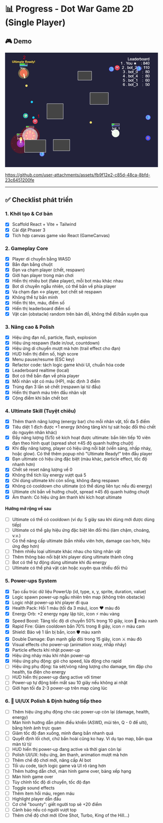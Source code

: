 # 📊 Progress - Dot War Game 2D (Single Player)

## 🎮 Demo

![game-play](assets/game-play.png)

https://github.com/user-attachments/assets/fb9f12e2-c85d-48ca-8bfd-23c6451200fe





---

## ✅ Checklist phát triển

### 1. Khởi tạo & Cơ bản
- [x] Scaffold React + Vite + Tailwind
- [x] Cài đặt Phaser 3
- [x] Tích hợp canvas game vào React (GameCanvas)

### 2. Gameplay Core
- [x] Player di chuyển bằng WASD
- [x] Bắn đạn bằng chuột
- [x] Đạn va chạm player (chết, respawn)
- [x] Giới hạn player trong màn chơi
- [x] Hiển thị nhiều bot (fake player), mỗi bot màu khác nhau
- [x] Bot di chuyển ngẫu nhiên, có thể bắn về phía player
- [x] Va chạm đạn ↔ player, bot chết sẽ respawn
- [x] Không thể tự bắn mình
- [x] Hiển thị tên, máu, điểm số
- [x] Hiển thị leaderboard điểm số
- [x] Vật cản (obstacle) random trên bản đồ, không thể đi/bắn xuyên qua

### 3. Nâng cao & Polish
- [x] Hiệu ứng đạn nổ, particle, flash, explosion
- [x] Hiệu ứng respawn (fade in/out, countdown)
- [x] Hiệu ứng di chuyển mượt mà hơn (trail effect cho đạn)
- [x] HUD hiển thị điểm số, high score
- [x] Menu pause/resume (ESC key)
- [x] Refactor code: tách logic game khỏi UI, chuẩn hóa code
- [x] Leaderboard realtime (local)
- [x] Bot có thể bắn đạn về phía player
- [x] Mỗi nhân vật có máu (HP), mặc định 3 điểm
- [x] Trúng đạn 3 lần sẽ chết (respawn lại từ đầu)
- [x] Hiển thị thanh máu trên đầu nhân vật
- [x] Cộng điểm khi bắn chết bot

### 4. Ultimate Skill (Tuyệt chiêu)
- [x] Thêm thanh năng lượng (energy bar) cho mỗi nhân vật, tối đa 5 điểm
- [x] Tiêu diệt 1 địch được +1 energy (không tăng khi tự sát hoặc đối thủ chết do nguyên nhân khác)
- [x] Đầy năng lượng (5/5) sẽ kích hoạt được ultimate: bắn liên tiếp 10 viên đạn theo hình quạt (spread shot ±45 độ quanh hướng chuột)
- [x] Khi đầy năng lượng, player có hiệu ứng nổi bật (viền sáng, nhấp nháy, hoặc glow). Có thể thêm popup nhỏ "Ultimate Ready!" trên đầu player
- [x] Đạn ultimate có hiệu ứng đặc biệt (màu khác, particle effect, tốc độ nhanh hơn)
- [x] Chết sẽ reset năng lượng về 0
- [x] Không thể tích lũy energy vượt quá 5
- [x] Chỉ dùng ultimate khi còn sống, không đang respawn
- [x] Không có cooldown cho ultimate (có thể dùng liên tục nếu đủ energy)
- [x] Ultimate chỉ bắn về hướng chuột, spread ±45 độ quanh hướng chuột
- [x] Âm thanh: Có hiệu ứng âm thanh khi kích hoạt ultimate

#### Hướng mở rộng về sau
- [ ] Ultimate có thể có cooldown (ví dụ: 5 giây sau khi dùng mới được dùng tiếp)
- [ ] Ultimate có thể gây hiệu ứng đặc biệt lên đối thủ (làm chậm, choáng, v.v.)
- [ ] Có thể nâng cấp ultimate (bắn nhiều viên hơn, damage cao hơn, hiệu ứng đẹp hơn)
- [ ] Thêm nhiều loại ultimate khác nhau cho từng nhân vật
- [ ] Thêm thông báo nổi bật khi player dùng ultimate thành công
- [ ] Bot có thể tự động dùng ultimate khi đủ energy
- [ ] Ultimate có thể phá vật cản hoặc xuyên qua nhiều đối thủ

### 5. Power-ups System
- [x] Tạo cấu trúc dữ liệu PowerUp (id, type, x, y, sprite, duration, value)
- [x] Logic spawn power-up ngẫu nhiên trên map (không trên obstacle)
- [x] Logic nhặt power-up khi player đi qua
- [x] Health Pack: Hồi 1 máu (tối đa 3 máu), icon ❤️ màu đỏ
- [x] Energy Orb: +2 energy ngay lập tức, icon ⚡ màu vàng
- [x] Speed Boost: Tăng tốc độ di chuyển 50% trong 10 giây, icon 💨 màu xanh
- [x] Rapid Fire: Giảm cooldown bắn 70% trong 8 giây, icon 🔥 màu cam
- [x] Shield: Bảo vệ 1 lần bị bắn, icon 🛡️ màu xanh
- [x] Double Damage: Đạn mạnh gấp đôi trong 15 giây, icon ⚔️ màu đỏ
- [x] Visual effects cho power-up (animation xoay, nhấp nháy)
- [x] Particle effects khi nhặt power-up
- [x] Hiệu ứng nháy màu khi nhận power-up
- [x] Hiệu ứng phụ động: gió cho speed, lửa động cho rapid
- [ ] Hiệu ứng phụ động: tia sét/vòng năng lượng cho damage, tim đập cho health, tia điện cho energy
- [ ] HUD hiển thị power-up đang active với timer
- [ ] Power-up tự động biến mất sau 10 giây nếu không ai nhặt
- [ ] Giới hạn tối đa 2-3 power-up trên map cùng lúc

### 6. 🚀 UI/UX Polish & Định hướng tiếp theo
- [ ] Thêm hiệu ứng phụ động cho các power-up còn lại (damage, health, energy)
- [ ] Màn hình hướng dẫn phím điều khiển (ASWD, mũi tên, Q - 0 để ulti), bằng hình ảnh trực quan
- [ ] Giảm tốc độ đan xuống, mình đang bắn nhanh quá
- [ ] Quyết định lối chơi, chứ bắn hoài cũng ko hay. Ví dụ tạo map, bắn qua màn từ từ
- [ ] HUD hiển thị power-up đang active và thời gian còn lại
- [ ] Polish UI/UX: hiệu ứng, âm thanh, animation mượt mà hơn
- [ ] Thêm chế độ chơi mới, nâng cấp AI bot
- [ ] Tối ưu code, tách logic game và UI rõ ràng hơn
- [ ] Thêm hướng dẫn chơi, màn hình game over, bảng xếp hạng
- [ ] Màn hình game over
- [ ] Tùy chỉnh tốc độ di chuyển, tốc độ đạn
- [ ] Toggle sound effects
- [ ] Thêm item hồi máu, regen máu
- [ ] Highlight player dẫn đầu
- [ ] Cơ chế "bounty": giết người top sẽ +20 điểm
- [ ] Cảnh báo nếu có người vượt top
- [ ] Thêm chế độ chơi mới (One Shot, Turbo, King of the Hill...)
